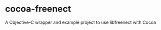 cocoa-freenect
==============

A Objective-C wrapper and example project to use libfreenect with Cocoa
